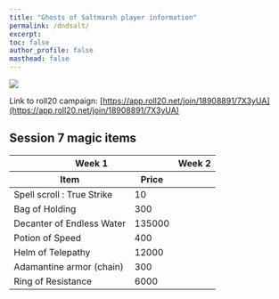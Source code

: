 ```yaml
---
title: "Ghosts of Saltmarsh player information"
permalink: /dndsalt/
excerpt: 
toc: false
author_profile: false
masthead: false
---
```


![](https://files.d20.io/images/80411677/2YjtcD7blVP_p5K2D7cJgw/max.png?1556830272)

Link to roll20 campaign: [https://app.roll20.net/join/18908891/7X3yUA](https://app.roll20.net/join/18908891/7X3yUA)

## Session 7 magic items

<!-- 4-column table with Item and Price under Week 1 -->

<table>
  <thead>
    <tr>
      <th colspan="2">Week 1</th>
      <th colspan="2">Week 2</th>
    </tr>
    <tr>
      <th>Item</th>
      <th>Price</th>
      <th></th>
      <th></th>
    </tr>
  </thead>
  <tbody>
    <tr><td>Spell scroll : True Strike</td><td>10</td><td></td><td></td></tr>
    <tr><td>Bag of Holding</td><td>300</td><td></td><td></td></tr>
    <tr><td>Decanter of Endless Water</td><td>135000</td><td></td><td></td></tr>
    <tr><td>Potion of Speed</td><td>400</td><td></td><td></td></tr>
    <tr><td>Helm of Telepathy</td><td>12000</td><td></td><td></td></tr>
    <tr><td>Adamantine armor (chain)</td><td>300</td><td></td><td></td></tr>
    <tr><td>Ring of Resistance</td><td>6000</td><td></td><td></td></tr>
  </tbody>
</table>




